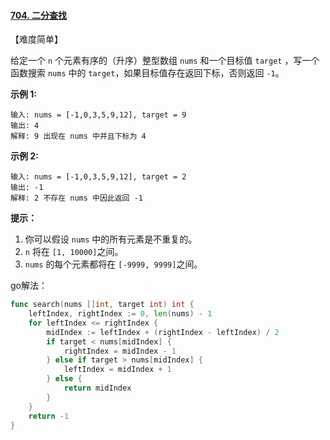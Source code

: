 #### [704. 二分查找](https://leetcode-cn.com/problems/binary-search/)

【难度简单】

给定一个 `n` 个元素有序的（升序）整型数组 `nums` 和一个目标值 `target` ，写一个函数搜索 `nums` 中的 `target`，如果目标值存在返回下标，否则返回 `-1`。


**示例 1:**

```
输入: nums = [-1,0,3,5,9,12], target = 9
输出: 4
解释: 9 出现在 nums 中并且下标为 4
```

**示例 2:**

```
输入: nums = [-1,0,3,5,9,12], target = 2
输出: -1
解释: 2 不存在 nums 中因此返回 -1
```

 

**提示：**

1. 你可以假设 `nums` 中的所有元素是不重复的。
2. `n` 将在 `[1, 10000]`之间。
3. `nums` 的每个元素都将在 `[-9999, 9999]`之间。

go解法：

```go
func search(nums []int, target int) int {
    leftIndex, rightIndex := 0, len(nums) - 1
    for leftIndex <= rightIndex {
        midIndex := leftIndex + (rightIndex - leftIndex) / 2
        if target < nums[midIndex] {
            rightIndex = midIndex - 1
        } else if target > nums[midIndex] {
            leftIndex = midIndex + 1
        } else {
            return midIndex
        }
    }
    return -1
}
```

